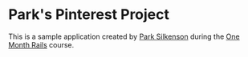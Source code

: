 # Park's Pinterest Project

This is a sample application created by [Park Silkenson](http://www.silkenson.com) during the [One Month Rails](http://www.onemonthrails.com) course.